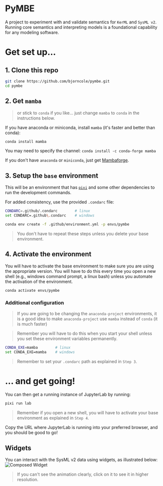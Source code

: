 # PyMBE

A project to experiment with and validate semantics for `KerML` and `SysML v2`. Running core semantics and interpreting models is a foundational capability for any modeling software.

# Get set up...

## 1. Clone this repo

```bash
git clone https://github.com/bjorncole/pymbe.git
cd pymbe
```

## 2. Get `mamba`

> or stick to `conda` if you like...  just change `mamba` to `conda` in the instructions below.

If you have anaconda or miniconda, install `mamba` (it's faster and better than conda):

```bash
conda install mamba
```

You may need to specify the channel:
```conda install -c conda-forge mamba```

If you don't have `anaconda` or `miniconda`, just get [Mambaforge](https://github.com/conda-forge/miniforge/releases/).

## 3. Setup the `base` environment

This will be an environment that has [`pixi`](https://pixi.sh/l) and some other dependencies to run the development commands.

For added consistency, use the provided `.condarc` file:

```bash
CONDARC=.github/.condarc        # linux
set CONDARC=.github\.condarc    # windows
```

```bash
conda env create -f .github/environment.yml -p envs/pymbe
```

> You don't have to repeat these steps unless you delete your base environment.

## 4. Activate the environment

You will have to activate the base environment to make sure you are using the appropriate version.  You will have to do this every time you open a new shell (e.g., windows command prompt, a linux bash) unless you automate the activation of the environment.

```bash
conda activate envs/pymbe
```

### Additional configuration

> If you are going to be changing the `anaconda-project` environments, it is a good idea to make `anaconda-project` use `mamba` instead of `conda` (it is much faster)

> Remember you will have to do this when you start your shell unless you set these environment variables permanently.

```bash
CONDA_EXE=mamba        # linux
set CONDA_EXE=mamba    # windows
```

> Remember to set your `.condarc` path as explained in `Step 3`.

# ... and get going!

You can then get a running instance of JupyterLab by running:

```bash
pixi run lab
```

> Remember if you open a new shell, you will have to activate your base environment as explained in `Step 4`.

Copy the URL where JupyterLab is running into your preferred browser, and you should be good to go!

## Widgets

You can interact with the SysML v2 data using widgets, as illustrated below:
![Composed Widget](https://user-images.githubusercontent.com/1438114/113528145-bb494280-958d-11eb-8d9f-5b8f7d2b1dbe.gif)

> If you can't see the animation clearly, click on it to see it in higher resolution.
